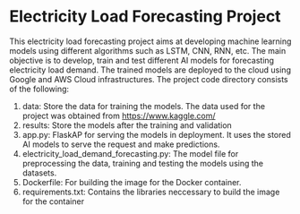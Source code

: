 # Electricity Load Forecasting Project
This electricity load forecasting project aims at developing machine learning models using different algorithms such as LSTM, CNN, RNN, etc. The main objective is to develop, train and test different AI models for forecasting electricity load demand.
The trained models are deployed to the cloud using Google and AWS Cloud infrastructures. 
The project code directory consists of the following:
1. data: Store the data for training the models. The data used for the project was obtained from https://www.kaggle.com/
2. results: Store the models after the training and validation
3. app.py: FlaskAP for serving the models in deployment. It uses the stored AI models to serve the request and make predictions.
4. electricity_load_demand_forecasting.py: The model file for preprocessing the data, training and testing the models using the datasets.
5. Dockerfile: For building the image for the Docker container.
6. requirements.txt: Contains the libraries neccessary to build the image for the container


